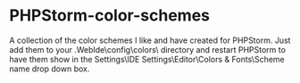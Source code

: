 PHPStorm-color-schemes
======================

A collection of the color schemes I like and have created for PHPStorm. Just add them to your .WebIde\config\colors\ directory and restart PHPStorm to have them show in the Settings\IDE Settings\Editor\Colors &amp; Fonts\Scheme name drop down box.
